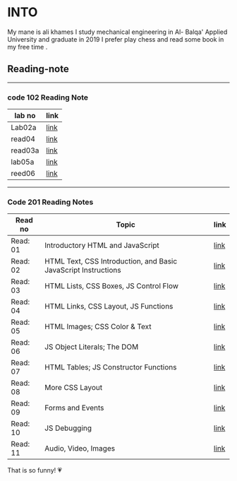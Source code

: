 # INTO

My mane is ali khames I study mechanical engineering in Al- Balqa' Applied University and graduate in 2019 I prefer play chess and read some book in my free time .

## Reading-note

--------------------------
### code 102 Reading Note

lab no  | link
-----   |-----
Lab02a  | [link](102/lab02a)
read04  | [ link](102/js.md)
read03a | [link](102/read03a.html) 
lab05a  | [link](102/Read05.md)
reed06  | [link](102/reed06.md)

-------------------------------
### Code 201 Reading Notes


Read no  | Topic                                                          |link
-----    |-----                                                           |-----
Read: 01 | Introductory HTML and JavaScript                               |[link](201/read01.md)
Read: 02 | HTML Text, CSS Introduction, and Basic JavaScript Instructions |[link](201/read02.md)
Read: 03 |HTML Lists, CSS Boxes, JS Control Flow                          |[link](201/read03.md)
Read: 04 | HTML Links, CSS Layout, JS Functions                           |[link](201/read04.md)
Read: 05 | HTML Images; CSS Color & Text                                  |[link](201/read05.md)
Read: 06 | JS Object Literals; The DOM	                                  |[link](201/read06.md)
Read: 07 | HTML Tables; JS Constructor Functions	                        |[link](201/read07.md)
Read: 08 | More CSS Layout                                                |[link](201/read08.md)
Read: 09 | Forms and Events                                               |[link](201/read09.md)
Read: 10 | JS Debugging                                                   |[link](201/read10.md) 
Read: 11 | Audio, Video, Images                                           |[link](201/read11.md)
                                                                          
                                                                        
                                                                         

That is so funny! :heartpulse:
